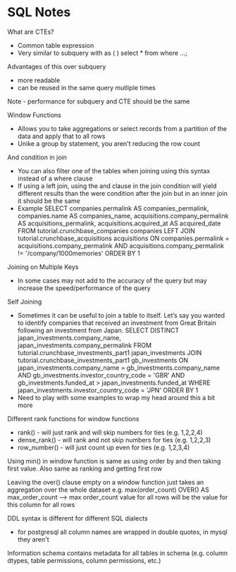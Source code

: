 # SQL Notes

What are CTEs? 
- Common table expression
- Very similar to subquery
with <name of CTE> as (
    <query>
)
select *
from <name of CTE>
where ...;

Advantages of this over subquery
- more readable
- can be reused in the same query mutliple times

Note - performance for subquery and CTE should be the same

Window Functions
- Allows you to take aggregations or select records from a partition of the data and apply that to all rows
- Unike a group by statement, you aren't reducing the row count

And condition in join
- You can also filter one of the tables when joining using this syntax instead of a where clause
- If using a left join, using the and clause in the join condition will yield different results than the were condition after the join but in an inner join it should be the same
- Example
SELECT companies.permalink AS companies_permalink,
       companies.name AS companies_name,
       acquisitions.company_permalink AS acquisitions_permalink,
       acquisitions.acquired_at AS acquired_date
  FROM tutorial.crunchbase_companies companies
  LEFT JOIN tutorial.crunchbase_acquisitions acquisitions
    ON companies.permalink = acquisitions.company_permalink
   AND acquisitions.company_permalink != '/company/1000memories'
 ORDER BY 1

Joining on Multiple Keys
- In some cases may not add to the accuracy of the query but may increase the speed/performance of the query

Self Joining
- Sometimes it can be useful to join a table to itself. Let’s say you wanted to identify companies that received an investment from Great Britain following an investment from Japan.
SELECT DISTINCT japan_investments.company_name,
	   japan_investments.company_permalink
  FROM tutorial.crunchbase_investments_part1 japan_investments
  JOIN tutorial.crunchbase_investments_part1 gb_investments
    ON japan_investments.company_name = gb_investments.company_name
   AND gb_investments.investor_country_code = 'GBR'
   AND gb_investments.funded_at > japan_investments.funded_at
 WHERE japan_investments.investor_country_code = 'JPN'
 ORDER BY 1
 - Need to play with some examples to wrap my head around this a bit more

 Different rank functions for window functions
 - rank() - will just rank and will skip numbers for ties (e.g. 1,2,2,4)
 - dense_rank() - will rank and not skip numbers for ties (e.g. 1,2,2,3)
 - row_number() - will just count up even for ties (e.g. 1,2,3,4)

 Using min() in window function is same as using order by and then taking first value. Also same as ranking and getting first row

 Leaving the over() clause empty on a window function just takes an aggregation over the whole dataset
 e.g. max(order_count) OVER() AS max_order_count --> max order_count value for all rows will be the value for this column for all rows

 DDL syntax is different for different SQL dialects
 - for postgresql all column names are wrapped in double quotes, in mysql they aren't

 Information schema contains metadata for all tables in schema (e.g. column dtypes, table permissions, column permissions, etc.)